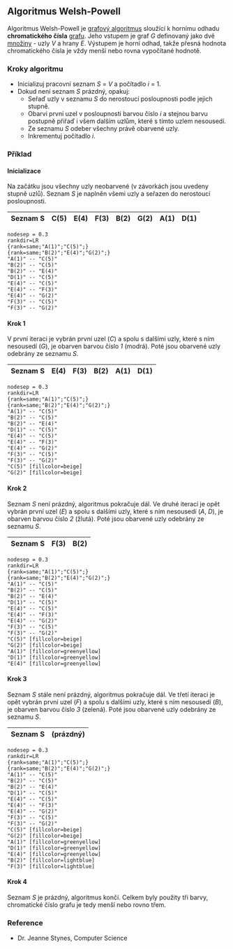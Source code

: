 ## Algoritmus Welsh-Powell

Algoritmus Welsh-Powell je [grafový algoritmus](wiki/grafovy-algoritmus) sloužící k hornímu odhadu **chromatického čísla** [grafu](wiki/graf). Jeho vstupem je graf *G* definovaný jako dvě [množiny](wiki/mnozina) - uzly *V* a hrany *E*. Výstupem je horní odhad, takže přesná hodnota chromatického čísla je vždy menší nebo rovna vypočítané hodnotě.

### Kroky algoritmu

- Inicializuj pracovní seznam *S* = *V* a počítadlo *i* = 1.
- Dokud není seznam *S* prázdný, opakuj:
  - Seřaď uzly v seznamu *S* do nerostoucí posloupnosti podle jejich stupně.
  - Obarvi první uzel v posloupnosti barvou číslo *i* a stejnou barvu postupně přiřaď i všem dalším uzlům, které s tímto uzlem nesousedí.
  - Ze seznamu *S* odeber všechny právě obarvené uzly.
  - Inkrementuj počítadlo *i*.

### Příklad

#### Inicializace

Na začátku jsou všechny uzly neobarvené (v závorkách jsou uvedeny stupně uzlů). Seznam *S* je naplněn všemi uzly a seřazen do nerostoucí posloupnosti.

| Seznam S | C(5) | E(4) | F(3) | B(2) | G(2) | A(1) | D(1)
|---|---|---|---|---|---|---|---

```dot:graph
nodesep = 0.3
rankdir=LR
{rank=same;"A(1)";"C(5)";}
{rank=same;"B(2)";"E(4)";"G(2)";}
"A(1)" -- "C(5)"
"B(2)" -- "C(5)"
"B(2)" -- "E(4)"
"D(1)" -- "C(5)"
"E(4)" -- "C(5)"
"E(4)" -- "F(3)"
"E(4)" -- "G(2)"
"F(3)" -- "C(5)"
"F(3)" -- "G(2)"
```

#### Krok 1

V první iteraci je vybrán první uzel (*C*) a spolu s dalšími uzly, které s ním nesousedí (*G*), je obarven barvou číslo *1* (modrá). Poté jsou obarvené uzly odebrány ze seznamu *S*.

| Seznam S | E(4) | F(3) | B(2) | A(1) | D(1)
|---|---|---|---|---|---

```dot:graph
nodesep = 0.3
rankdir=LR
{rank=same;"A(1)";"C(5)";}
{rank=same;"B(2)";"E(4)";"G(2)";}
"A(1)" -- "C(5)"
"B(2)" -- "C(5)"
"B(2)" -- "E(4)"
"D(1)" -- "C(5)"
"E(4)" -- "C(5)"
"E(4)" -- "F(3)"
"E(4)" -- "G(2)"
"F(3)" -- "C(5)"
"F(3)" -- "G(2)"
"C(5)" [fillcolor=beige]
"G(2)" [fillcolor=beige]
```

#### Krok 2

Seznam *S* není prázdný, algoritmus pokračuje dál. Ve druhé iteraci je opět vybrán první uzel (*E*) a spolu s dalšími uzly, které s ním nesousedí (*A*, *D*), je obarven barvou číslo *2* (žlutá). Poté jsou obarvené uzly odebrány ze seznamu *S*.

| Seznam S | F(3) | B(2)
|---|---|---

```dot:graph
nodesep = 0.3
rankdir=LR
{rank=same;"A(1)";"C(5)";}
{rank=same;"B(2)";"E(4)";"G(2)";}
"A(1)" -- "C(5)"
"B(2)" -- "C(5)"
"B(2)" -- "E(4)"
"D(1)" -- "C(5)"
"E(4)" -- "C(5)"
"E(4)" -- "F(3)"
"E(4)" -- "G(2)"
"F(3)" -- "C(5)"
"F(3)" -- "G(2)"
"C(5)" [fillcolor=beige]
"G(2)" [fillcolor=beige]
"A(1)" [fillcolor=greenyellow]
"D(1)" [fillcolor=greenyellow]
"E(4)" [fillcolor=greenyellow]
```

#### Krok 3

Seznam *S* stále není prázdný, algoritmus pokračuje dál. Ve třetí iteraci je opět vybrán první uzel (*F*) a spolu s dalšími uzly, které s ním nesousedí (*B*), je obarven barvou číslo *3* (zelená). Poté jsou obarvené uzly odebrány ze seznamu *S*.

| Seznam S | (prázdný)
|---|---

```dot:graph
nodesep = 0.3
rankdir=LR
{rank=same;"A(1)";"C(5)";}
{rank=same;"B(2)";"E(4)";"G(2)";}
"A(1)" -- "C(5)"
"B(2)" -- "C(5)"
"B(2)" -- "E(4)"
"D(1)" -- "C(5)"
"E(4)" -- "C(5)"
"E(4)" -- "F(3)"
"E(4)" -- "G(2)"
"F(3)" -- "C(5)"
"F(3)" -- "G(2)"
"C(5)" [fillcolor=beige]
"G(2)" [fillcolor=beige]
"A(1)" [fillcolor=greenyellow]
"D(1)" [fillcolor=greenyellow]
"E(4)" [fillcolor=greenyellow]
"B(2)" [fillcolor=lightblue]
"F(3)" [fillcolor=lightblue]
```

#### Krok 4

Seznam *S* je prázdný, algoritmus končí. Celkem byly použity tři barvy, chromatické číslo grafu je tedy menší nebo rovno třem.

### Reference

- Dr. Jeanne Stynes, Computer Science